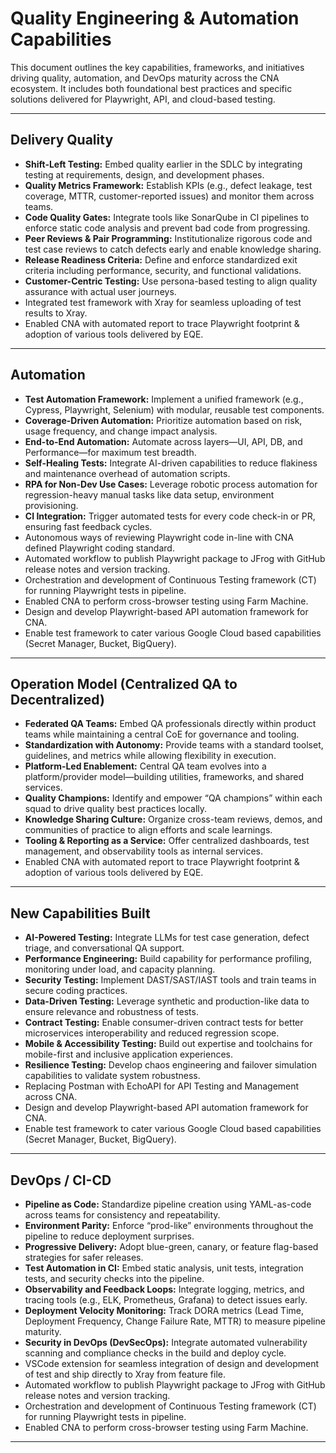 # Quality Engineering & Automation Capabilities

This document outlines the key capabilities, frameworks, and initiatives driving quality, automation, and DevOps maturity across the CNA ecosystem. 
It includes both foundational best practices and specific solutions delivered for Playwright, API, and cloud-based testing.

---

## Delivery Quality

- **Shift-Left Testing:** Embed quality earlier in the SDLC by integrating testing at requirements, design, and development phases.
- **Quality Metrics Framework:** Establish KPIs (e.g., defect leakage, test coverage, MTTR, customer-reported issues) and monitor them across teams.
- **Code Quality Gates:** Integrate tools like SonarQube in CI pipelines to enforce static code analysis and prevent bad code from progressing.
- **Peer Reviews & Pair Programming:** Institutionalize rigorous code and test case reviews to catch defects early and enable knowledge sharing.
- **Release Readiness Criteria:** Define and enforce standardized exit criteria including performance, security, and functional validations.
- **Customer-Centric Testing:** Use persona-based testing to align quality assurance with actual user journeys.
- Integrated test framework with Xray for seamless uploading of test results to Xray.
- Enabled CNA with automated report to trace Playwright footprint & adoption of various tools delivered by EQE.

---

## Automation

- **Test Automation Framework:** Implement a unified framework (e.g., Cypress, Playwright, Selenium) with modular, reusable test components.
- **Coverage-Driven Automation:** Prioritize automation based on risk, usage frequency, and change impact analysis.
- **End-to-End Automation:** Automate across layers—UI, API, DB, and Performance—for maximum test breadth.
- **Self-Healing Tests:** Integrate AI-driven capabilities to reduce flakiness and maintenance overhead of automation scripts.
- **RPA for Non-Dev Use Cases:** Leverage robotic process automation for regression-heavy manual tasks like data setup, environment provisioning.
- **CI Integration:** Trigger automated tests for every code check-in or PR, ensuring fast feedback cycles.
- Autonomous ways of reviewing Playwright code in-line with CNA defined Playwright coding standard.
- Automated workflow to publish Playwright package to JFrog with GitHub release notes and version tracking.
- Orchestration and development of Continuous Testing framework (CT) for running Playwright tests in pipeline.
- Enabled CNA to perform cross-browser testing using Farm Machine.
- Design and develop Playwright-based API automation framework for CNA.
- Enable test framework to cater various Google Cloud based capabilities (Secret Manager, Bucket, BigQuery).

---

## Operation Model (Centralized QA to Decentralized)

- **Federated QA Teams:** Embed QA professionals directly within product teams while maintaining a central CoE for governance and tooling.
- **Standardization with Autonomy:** Provide teams with a standard toolset, guidelines, and metrics while allowing flexibility in execution.
- **Platform-Led Enablement:** Central QA team evolves into a platform/provider model—building utilities, frameworks, and shared services.
- **Quality Champions:** Identify and empower “QA champions” within each squad to drive quality best practices locally.
- **Knowledge Sharing Culture:** Organize cross-team reviews, demos, and communities of practice to align efforts and scale learnings.
- **Tooling & Reporting as a Service:** Offer centralized dashboards, test management, and observability tools as internal services.
- Enabled CNA with automated report to trace Playwright footprint & adoption of various tools delivered by EQE.

---

## New Capabilities Built

- **AI-Powered Testing:** Integrate LLMs for test case generation, defect triage, and conversational QA support.
- **Performance Engineering:** Build capability for performance profiling, monitoring under load, and capacity planning.
- **Security Testing:** Implement DAST/SAST/IAST tools and train teams in secure coding practices.
- **Data-Driven Testing:** Leverage synthetic and production-like data to ensure relevance and robustness of tests.
- **Contract Testing:** Enable consumer-driven contract tests for better microservices interoperability and reduced regression scope.
- **Mobile & Accessibility Testing:** Build out expertise and toolchains for mobile-first and inclusive application experiences.
- **Resilience Testing:** Develop chaos engineering and failover simulation capabilities to validate system robustness.
- Replacing Postman with EchoAPI for API Testing and Management across CNA.
- Design and develop Playwright-based API automation framework for CNA.
- Enable test framework to cater various Google Cloud based capabilities (Secret Manager, Bucket, BigQuery).

---

## DevOps / CI-CD

- **Pipeline as Code:** Standardize pipeline creation using YAML-as-code across teams for consistency and repeatability.
- **Environment Parity:** Enforce “prod-like” environments throughout the pipeline to reduce deployment surprises.
- **Progressive Delivery:** Adopt blue-green, canary, or feature flag-based strategies for safer releases.
- **Test Automation in CI:** Embed static analysis, unit tests, integration tests, and security checks into the pipeline.
- **Observability and Feedback Loops:** Integrate logging, metrics, and tracing tools (e.g., ELK, Prometheus, Grafana) to detect issues early.
- **Deployment Velocity Monitoring:** Track DORA metrics (Lead Time, Deployment Frequency, Change Failure Rate, MTTR) to measure pipeline maturity.
- **Security in DevOps (DevSecOps):** Integrate automated vulnerability scanning and compliance checks in the build and deploy cycle.
- VSCode extension for seamless integration of design and development of test and ship directly to Xray from feature file.
- Automated workflow to publish Playwright package to JFrog with GitHub release notes and version tracking.
- Orchestration and development of Continuous Testing framework (CT) for running Playwright tests in pipeline.
- Enabled CNA to perform cross-browser testing using Farm Machine.

---
